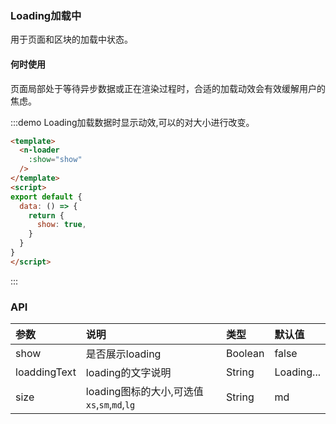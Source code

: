 
### Loading加载中

用于页面和区块的加载中状态。

#### 何时使用
页面局部处于等待异步数据或正在渲染过程时，合适的加载动效会有效缓解用户的焦虑。

:::demo Loading加载数据时显示动效,可以的对大小进行改变。

```html
<template>
  <n-loader
    :show="show"
  />
</template>
<script>
export default {
  data: () => {
    return {
      show: true,
    }
  }
}
</script>

```
:::

### API

| 参数 | 说明 | 类型 | 默认值 |
| :--- | :--- | :--- | :--- |
| show | 是否展示loading | Boolean | false |
| loaddingText | loading的文字说明 | String | Loading... |
| size    | loading图标的大小,可选值 `xs`,`sm`,`md`,`lg` | String     | md |